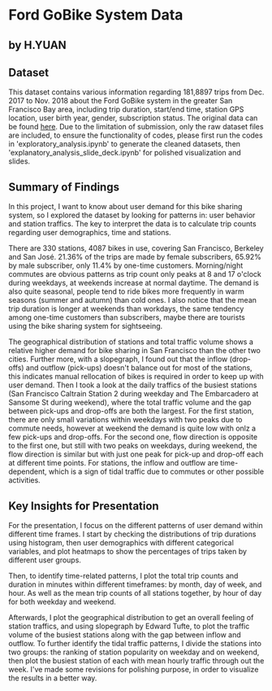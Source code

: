 # Ford GoBike System Data
## by H.YUAN


## Dataset
This dataset contains various information regarding 181,8897 trips from Dec. 2017 to Nov. 2018 about the Ford GoBike system in the greater San Francisco Bay area, including trip duration, start/end time, station GPS location, user birth year, gender, subscription status. The original data can be found [here](https://www.fordgobike.com/system-data). Due to the limitation of submission, only the raw dataset files are included, to ensure the functionality of codes, please first run the codes in 'exploratory_analysis.ipynb' to generate the cleaned datasets, then 'explanatory_analysis_slide_deck.ipynb' for polished visualization and slides.


## Summary of Findings

In this project, I want to know about user demand for this bike sharing system, so I explored the dataset by looking for patterns in: user behavior and station traffics. The key to interpret the data is to calculate trip counts regarding user demographics, time and stations.

There are 330 stations, 4087 bikes in use, covering San Francisco, Berkeley and San José. 21.36% of the trips are made by  female subscribers, 65.92% by male subscriber, only 11.4% by one-time customers. Morning/night commutes are obvious patterns as trip count only peaks at 8 and 17 o'clock during weekdays, at weekends increase at normal daytime. The demand is also quite seasonal, people tend to ride bikes more frequently in warm seasons (summer and autumn) than cold ones. I also notice that the mean trip duration is longer at weekends than workdays, the same tendency among one-time customers than subscribers, maybe there are tourists using the bike sharing system for sightseeing.

The geographical distribution of stations and total traffic volume shows a relative higher demand for bike sharing in San Francisco than the other two cities. Further more, with a slopegraph, I found out that the inflow (drop-offs) and outflow (pick-ups) doesn't balance out for most of the stations, this indicates manual rellocation of bikes is required in order to keep up with user demand. Then I took a look at the daily traffics of the busiest stations (San Francisco Caltrain Station 2 during weekday and The Embarcadero at Sansome St during weekend), where the total traffic volume and the gap between pick-ups and drop-offs are both the largest. For the first station, there are only small variations within weekdays with two peaks due to commute needs, however at weekend the demand is quite low with onlz a few pick-ups and drop-offs. For the second one, flow direction is opposite to the first one, but still with two peaks on weekdays, during weekend, the flow direction is similar but with just one peak for pick-up and drop-off each at different time points. For stations, the inflow and outflow are time-dependent, which is a sign of tidal traffic due to commutes or other possible activities.


## Key Insights for Presentation

For the presentation, I focus on the different patterns of user demand within different time frames. I start by checking the distributions of trip durations using histogram, then user demographics with different categorical variables, and plot heatmaps to show the percentages of trips taken by different user groups.

Then, to identify time-related patterns, I plot the total trip counts and duration in minutes within different timeframes: by month, day of week, and hour. As well as the mean trip counts of all stations together, by hour of day for both weekday and weekend.

Afterwards, I plot the geographical distribution to get an overall feeling of station traffics, and using slopegraph by Edward Tufte, to plot the traffic volume of the busiest stations along with the gap between inflow and outflow. To further identify the tidal traffic patterns, I divide the stations into two groups: the ranking of station popularity on weekday and on weekend, then plot the busiest station of each with mean hourly traffic through out the week. I've made some revisions for polishing purpose, in order to visualize the results in a better way.
